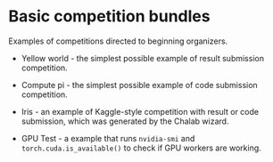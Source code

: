 Basic competition bundles
=========================

Examples of competitions directed to beginning organizers.

* Yellow world - the simplest possible example of result submission competition.

* Compute pi - the simplest possible example of code submission competition.

* Iris - an example of Kaggle-style competition with result or code submission, which was generated by the Chalab wizard.

* GPU Test - a example that runs `nvidia-smi` and `torch.cuda.is_available()` to check if GPU workers are working.
